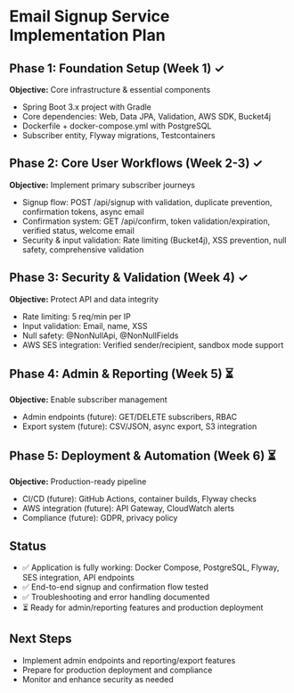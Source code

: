 # Email Signup Service Implementation Plan

## Phase 1: Foundation Setup (Week 1) ✓
**Objective:** Core infrastructure & essential components

- Spring Boot 3.x project with Gradle
- Core dependencies: Web, Data JPA, Validation, AWS SDK, Bucket4j
- Dockerfile + docker-compose.yml with PostgreSQL
- Subscriber entity, Flyway migrations, Testcontainers

## Phase 2: Core User Workflows (Week 2-3) ✓
**Objective:** Implement primary subscriber journeys

- Signup flow: POST /api/signup with validation, duplicate prevention, confirmation tokens, async email
- Confirmation system: GET /api/confirm, token validation/expiration, verified status, welcome email
- Security & input validation: Rate limiting (Bucket4j), XSS prevention, null safety, comprehensive validation

## Phase 3: Security & Validation (Week 4) ✓
**Objective:** Protect API and data integrity

- Rate limiting: 5 req/min per IP
- Input validation: Email, name, XSS
- Null safety: @NonNullApi, @NonNullFields
- AWS SES integration: Verified sender/recipient, sandbox mode support

## Phase 4: Admin & Reporting (Week 5) ⏳
**Objective:** Enable subscriber management

- Admin endpoints (future): GET/DELETE subscribers, RBAC
- Export system (future): CSV/JSON, async export, S3 integration

## Phase 5: Deployment & Automation (Week 6) ⏳
**Objective:** Production-ready pipeline

- CI/CD (future): GitHub Actions, container builds, Flyway checks
- AWS integration (future): API Gateway, CloudWatch alerts
- Compliance (future): GDPR, privacy policy

## Status
- ✅ Application is fully working: Docker Compose, PostgreSQL, Flyway, SES integration, API endpoints
- ✅ End-to-end signup and confirmation flow tested
- ✅ Troubleshooting and error handling documented
- ⏳ Ready for admin/reporting features and production deployment

## Next Steps
- Implement admin endpoints and reporting/export features
- Prepare for production deployment and compliance
- Monitor and enhance security as needed
